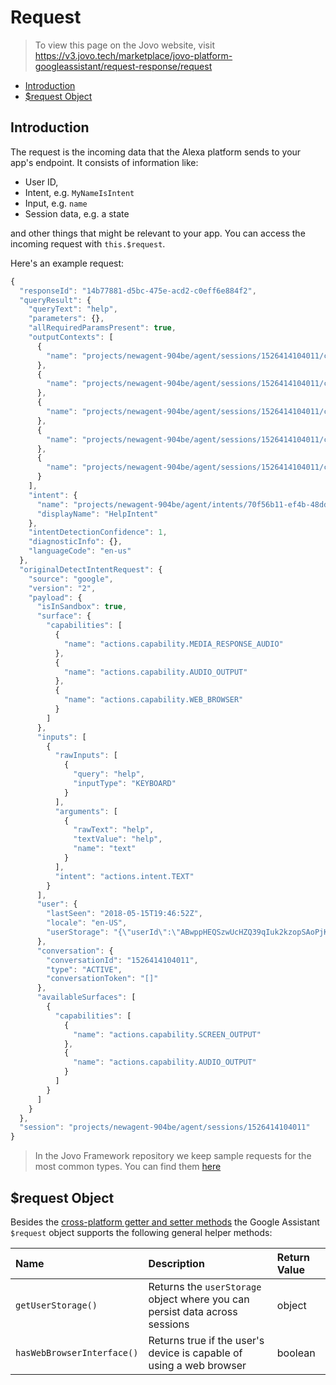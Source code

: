 # Request

> To view this page on the Jovo website, visit https://v3.jovo.tech/marketplace/jovo-platform-googleassistant/request-response/request

* [Introduction](#introduction)
* [$request Object](#request-object)

## Introduction

The request is the incoming data that the Alexa platform sends to your app's endpoint. It consists of information like:

* User ID,
* Intent, e.g. `MyNameIsIntent`
* Input, e.g. `name`
* Session data, e.g. a state

and other things that might be relevant to your app. You can access the incoming request with `this.$request`.

Here's an example request:

```js
{
  "responseId": "14b77881-d5bc-475e-acd2-c0eff6e884f2",
  "queryResult": {
    "queryText": "help",
    "parameters": {},
    "allRequiredParamsPresent": true,
    "outputContexts": [
      {
        "name": "projects/newagent-904be/agent/sessions/1526414104011/contexts/actions_capability_screen_output"
      },
      {
        "name": "projects/newagent-904be/agent/sessions/1526414104011/contexts/actions_capability_audio_output"
      },
      {
        "name": "projects/newagent-904be/agent/sessions/1526414104011/contexts/google_assistant_input_type_keyboard"
      },
      {
        "name": "projects/newagent-904be/agent/sessions/1526414104011/contexts/actions_capability_web_browser"
      },
      {
        "name": "projects/newagent-904be/agent/sessions/1526414104011/contexts/actions_capability_media_response_audio"
      }
    ],
    "intent": {
      "name": "projects/newagent-904be/agent/intents/70f56b11-ef4b-48dd-b94b-8cce040b94df",
      "displayName": "HelpIntent"
    },
    "intentDetectionConfidence": 1,
    "diagnosticInfo": {},
    "languageCode": "en-us"
  },
  "originalDetectIntentRequest": {
    "source": "google",
    "version": "2",
    "payload": {
      "isInSandbox": true,
      "surface": {
        "capabilities": [
          {
            "name": "actions.capability.MEDIA_RESPONSE_AUDIO"
          },
          {
            "name": "actions.capability.AUDIO_OUTPUT"
          },
          {
            "name": "actions.capability.WEB_BROWSER"
          }
        ]
      },
      "inputs": [
        {
          "rawInputs": [
            {
              "query": "help",
              "inputType": "KEYBOARD"
            }
          ],
          "arguments": [
            {
              "rawText": "help",
              "textValue": "help",
              "name": "text"
            }
          ],
          "intent": "actions.intent.TEXT"
        }
      ],
      "user": {
        "lastSeen": "2018-05-15T19:46:52Z",
        "locale": "en-US",
        "userStorage": "{\"userId\":\"ABwppHEQSzwUcHZQ39qIuk2kzopSAoPjK2_BKfvXm89IQ9Q0XPu2FZM6kVQ66v-BEDaWjgq4Vm99Vdlfxw\"}"
      },
      "conversation": {
        "conversationId": "1526414104011",
        "type": "ACTIVE",
        "conversationToken": "[]"
      },
      "availableSurfaces": [
        {
          "capabilities": [
            {
              "name": "actions.capability.SCREEN_OUTPUT"
            },
            {
              "name": "actions.capability.AUDIO_OUTPUT"
            }
          ]
        }
      ]
    }
  },
  "session": "projects/newagent-904be/agent/sessions/1526414104011"
}
```

> In the Jovo Framework repository we keep sample requests for the most common types. You can find them [here](https://github.com/jovotech/jovo-framework/tree/master/jovo-platforms/jovo-platform-dialogflow/sample-request-json/v2/google)


## $request Object

Besides the [cross-platform getter and setter methods](https://v3.jovo.tech/docs/requests-responses/request#cross-platform-methods) the Google Assistant `$request` object supports the following general helper methods:

Name | Description | Return Value
:--- | :--- | :---
`getUserStorage()` | Returns the `userStorage` object where you can persist data across sessions | object
`hasWebBrowserInterface()` | Returns true if the user's device is capable of using a web browser | boolean

